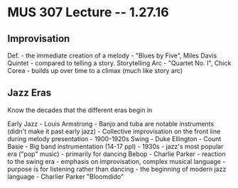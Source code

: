 MUS 307 Lecture -- 1.27.16
==
Improvisation
-
Def. - the immediate creation of a melody
	- "Blues by Five", Miles Davis Quintet
	- compared to telling a story.
Storytelling Arc
	- "Quartet No. I", Chick Corea
	- builds up over time to a climax (much like story arc)

Jazz Eras
-
Know the decades that the different eras begin in

Early Jazz 
	- Louis Armstrong
	- Banjo and tuba are notable instruments (didn't make it past early jazz)
	- Collective improvisation on the front line during melody presentation
	- 1900-1920s
Swing
	- Duke Ellington
	- Count Basie
	- Big band instrumentation (14-17 ppl)
	- 1930s	
	- jazz's most popular era ("pop" music)
	- primarily for dancing
Bebop
	- Charlie Parker
	- reaction to the swing era
	- emphasis on improvisation, complex musical language
	- purpose is for listening rather than dancing
	- the beginning of modern jazz language
	- Charlier Parker "Bloomdido"
